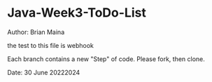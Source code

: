 # Java-Week3-ToDo-List

Author: Brian Maina

the test to this file is webhook

Each branch contains a new "Step" of code. Please fork, then clone.

Date: 30 June 20222024